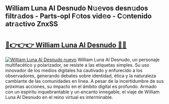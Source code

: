 ## William Luna Al Desnudo N𝚞𝚎vos desn𝚞dos filtr𝚊dos - Parts-opI F𝚘tos vid𝚎o - C𝚘ntenido atr𝚊ctivo ZnxSS

# <h2><a href="http://mbbj44k.tromn.icu/?c=William+Luna+Al+Desnudo">🔗👉👉👉 William Luna Al Desnudo 🔗🔗</a></h2>

[![William Luna Al Desnudo nuevo](https://i.imgur.com/pEAQMta.gif)](http://mbbj44k.tromn.icu/?c=William+Luna+Al+Desnudo)
William Luna Al Desnudo, un personaje multifacético y polarizador, se resiste a las etiquetas simples. Su uso innovador de los medios digitales ha cautivado y enfurecido a los observadores, generando debates sobre identidad, ética y la naturaleza cambiante de las comunidades en línea. A pesar de la incertidumbre de sus próximas acciones, su impacto en el ámbito digital es profundo. Armado con un espíritu inquebrantable y un encanto innegable, el viaje de William Luna Al Desnudo en el reino virtual es interminable.
